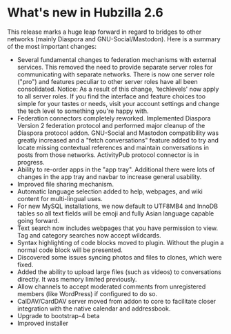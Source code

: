 # What's new in Hubzilla 2.6

This release marks a huge leap forward in regard to bridges to other networks (mainly Diaspora and GNU-Social/Mastodon). Here is a summary of the most important changes:

- Several fundamental changes to federation mechanisms with external services. This removed the need to provide separate server roles for communicating with separate networks. There is now one server role ("pro") and features peculiar to other server roles have all been consolidated. Notice: As a result of this change, 'techlevels' now apply to all server roles. If you find the interface and feature choices too simple for your tastes or needs, visit your account settings and change the tech level to something you're happy with.
- Federation connectors completely reworked. Implemented Diaspora Version 2 federation protocol and performed major cleanup of the Diaspora protocol addon. GNU-Social and Mastodon compatibility was greatly increased and a "fetch conversations" feature added to try and locate missing contextual references and maintain conversations in posts from those networks. ActivityPub protocol connector is in progress.
- Ability to re-order apps in the "app tray". Additional there were lots of changes in the app tray and navbar to increase general usability.
- Improved file sharing mechanism.
- Automatic language selection added to help, webpages, and wiki content for multi-lingual uses.
- For new MySQL installations, we now default to UTF8MB4 and InnoDB tables so all text fields will be emoji and fully Asian language capable going forward.
- Text search now includes webpages that you have permission to view. Tag and category searches now accept wildcards.
- Syntax highlighting of code blocks moved to plugin. Without the plugin a normal code block will be presented.
- Discovered some issues syncing photos and files to clones, which were fixed.
- Added the ability to upload large files (such as videos) to conversations directly. It was memory limited previously.
- Allow channels to accept moderated comments from unregistered members (like WordPress) if configured to do so.
- CalDAV/CardDAV server moved from addon to core to facilitate closer integration with the native calendar and addressbook.
- Upgrade to bootstrap-4 beta
- Improved installer
